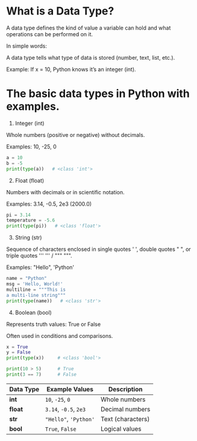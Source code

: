 # What is a Data Type?

A data type defines the kind of value a variable can hold and what operations can be performed on it.

In simple words:

A data type tells what type of data is stored (number, text, list, etc.).

Example: If x = 10, Python knows it’s an integer (int).


# The basic data types in Python with examples.


1. Integer (int)

Whole numbers (positive or negative) without decimals.

Examples: 10, -25, 0

```py
a = 10
b = -5
print(type(a))   # <class 'int'>
```
2. Float (float)

Numbers with decimals or in scientific notation.

Examples: 3.14, -0.5, 2e3 (2000.0)

```py
pi = 3.14
temperature = -5.6
print(type(pi))   # <class 'float'>

```
3. String (str)

Sequence of characters enclosed in single quotes ' ', double quotes " ", or triple quotes ''' ''' / """ """.

Examples: "Hello", 'Python'


```py
name = "Python"
msg = 'Hello, World!'
multiline = """This is
a multi-line string"""
print(type(name))   # <class 'str'>

```
4. Boolean (bool)

Represents truth values: True or False

Often used in conditions and comparisons.
```py
x = True
y = False
print(type(x))     # <class 'bool'>

print(10 > 5)      # True
print(3 == 7)      # False
```

| Data Type | Example Values        | Description       |
| --------- | --------------------- | ----------------- |
| **int**   | `10`, `-25`, `0`      | Whole numbers     |
| **float** | `3.14`, `-0.5`, `2e3` | Decimal numbers   |
| **str**   | `"Hello"`, `'Python'` | Text (characters) |
| **bool**  | `True`, `False`       | Logical values    |
